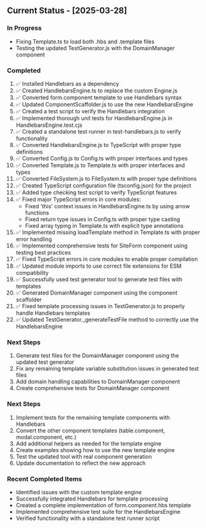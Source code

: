 ## Current Status - [2025-03-28]

### In Progress
- Fixing Template.ts to load both .hbs and .template files
- Testing the updated TestGenerator.js with the DomainManager component

### Completed
1. ✅ Installed Handlebars as a dependency
2. ✅ Created HandlebarsEngine.ts to replace the custom Engine.js
3. ✅ Converted form.component template to use Handlebars syntax
4. ✅ Updated ComponentScaffolder.js to use the new HandlebarsEngine
5. ✅ Created a test script to verify the Handlebars integration
6. ✅ Implemented thorough unit tests for HandlebarsEngine.js in HandlebarsEngine.test.cjs
7. ✅ Created a standalone test runner in test-handlebars.js to verify functionality
8. ✅ Converted HandlebarsEngine.js to TypeScript with proper type definitions
9. ✅ Converted Config.js to Config.ts with proper interfaces and types
10. ✅ Converted Template.js to Template.ts with proper interfaces and types
11. ✅ Converted FileSystem.js to FileSystem.ts with proper type definitions
12. ✅ Created TypeScript configuration file (tsconfig.json) for the project
13. ✅ Added type checking test script to verify TypeScript features
14. ✅ Fixed major TypeScript errors in core modules:
    - Fixed 'this' context issues in HandlebarsEngine.ts by using arrow functions
    - Fixed return type issues in Config.ts with proper type casting
    - Fixed array typing in Template.ts with explicit type annotations
15. ✅ Implemented missing loadTemplate method in Template.ts with proper error handling
16. ✅ Implemented comprehensive tests for SiteForm component using testing best practices
17. ✅ Fixed TypeScript errors in core modules to enable proper compilation
18. ✅ Updated module imports to use correct file extensions for ESM compatibility
19. ✅ Successfully used test generator tool to generate test files with templates
20. ✅ Generated DomainManager component using the component scaffolder
21. ✅ Fixed template processing issues in TestGenerator.js to properly handle Handlebars templates
22. ✅ Updated TestGenerator._generateTestFile method to correctly use the HandlebarsEngine

### Next Steps
1. Generate test files for the DomainManager component using the updated test generator
2. Fix any remaining template variable substitution issues in generated test files
3. Add domain handling capabilities to DomainManager component
4. Create comprehensive tests for DomainManager component

### Next Steps
1. Implement tests for the remaining template components with Handlebars
2. Convert the other component templates (table.component, modal.component, etc.)
3. Add additional helpers as needed for the template engine
4. Create examples showing how to use the new template engine
5. Test the updated tool with real component generation
6. Update documentation to reflect the new approach

### Recent Completed Items
- Identified issues with the custom template engine
- Successfully integrated Handlebars for template processing
- Created a complete implementation of form.component.hbs template
- Implemented comprehensive test suite for the HandlebarsEngine
- Verified functionality with a standalone test runner script

